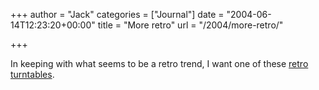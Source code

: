 +++
author = "Jack"
categories = ["Journal"]
date = "2004-06-14T12:23:20+00:00"
title = "More retro"
url = "/2004/more-retro/"

+++

In keeping with what seems to be a retro trend, I want one of these [retro turntables][1].

 [1]: http://snipurl.com/72sl